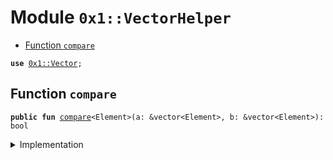 
<a name="0x1_VectorHelper"></a>

# Module `0x1::VectorHelper`



-  [Function `compare`](#0x1_VectorHelper_compare)


<pre><code><b>use</b> <a href="../../../../../../../DPN/releases/artifacts/current/build/MoveStdlib/docs/Vector.md#0x1_Vector">0x1::Vector</a>;
</code></pre>



<a name="0x1_VectorHelper_compare"></a>

## Function `compare`



<pre><code><b>public</b> <b>fun</b> <a href="VectorHelper.md#0x1_VectorHelper_compare">compare</a>&lt;Element&gt;(a: &vector&lt;Element&gt;, b: &vector&lt;Element&gt;): bool
</code></pre>



<details>
<summary>Implementation</summary>


<pre><code><b>public</b> <b>fun</b> <a href="VectorHelper.md#0x1_VectorHelper_compare">compare</a>&lt;Element&gt;(a: &vector&lt;Element&gt;, b: &vector&lt;Element&gt;): bool {
    <b>let</b> i = 0;
    <b>let</b> len_a = length(a);
    <b>let</b> len_b = length(b);
    <b>if</b> (len_a != len_b) { <b>return</b> <b>false</b> };
    <b>while</b> (i &lt; len_a) {
        <b>let</b> num_a = borrow(a, i);
        <b>let</b> num_b = borrow(b, i);
        <b>if</b> (num_a == num_b) {
            i = i + 1;
        } <b>else</b> {
            <b>return</b> <b>false</b>
        }
    };
    <b>true</b>
}
</code></pre>



</details>
